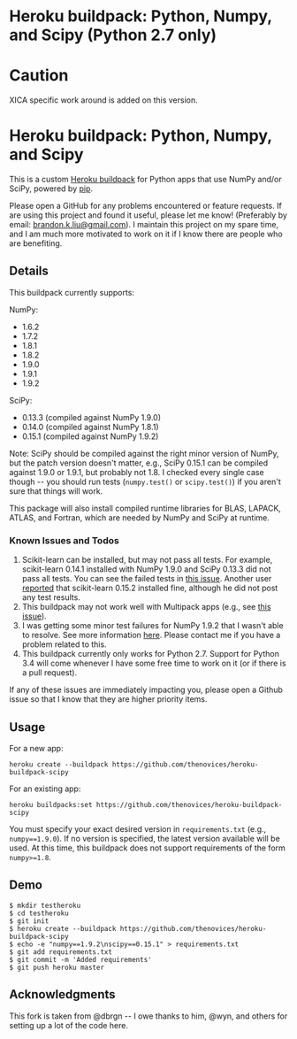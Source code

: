 Heroku buildpack: Python, Numpy, and Scipy (Python 2.7 only)
=======
Caution
=======

XICA specific work around is added on this version.


Heroku buildpack: Python, Numpy, and Scipy
====================================================

This is a custom [Heroku buildpack](http://devcenter.heroku.com/articles/buildpacks)
for Python apps that use NumPy and/or SciPy, powered by [pip](http://www.pip-installer.org/).

Please open a GitHub for any problems encountered or feature requests.
If are using this project and found it useful, please let me know! (Preferably
by email: brandon.k.liu@gmail.com). I maintain this project on my spare time,
and I am much more motivated to work on it if I know there are people who are
benefiting.

Details
-------

This buildpack currently supports:

NumPy:
  * 1.6.2
  * 1.7.2
  * 1.8.1
  * 1.8.2
  * 1.9.0
  * 1.9.1
  * 1.9.2

SciPy:
  * 0.13.3 (compiled against NumPy 1.9.0)
  * 0.14.0 (compiled against NumPy 1.8.1)
  * 0.15.1 (compiled against NumPy 1.9.2)

Note: SciPy should be compiled against the right minor version of NumPy, but
the patch version doesn't matter, e.g., SciPy 0.15.1 can be compiled against
1.9.0 or 1.9.1, but probably not 1.8. I checked every single case though --
you should run tests (`numpy.test()` or `scipy.test()`) if you aren't sure
that things will work.

This package will also install compiled runtime libraries for BLAS, LAPACK,
ATLAS, and Fortran, which are needed by NumPy and SciPy at runtime.

### Known Issues and Todos

  1. Scikit-learn can be installed, but may not pass all tests. For example,
     scikit-learn 0.14.1 installed with NumPy 1.9.0 and SciPy 0.13.3 did not
     pass all tests. You can see the failed tests in [this issue][issue9].
     Another user [reported][issue11] that scikit-learn 0.15.2 installed fine, although
     he did not post any test results.
  2. This buildpack may not work well with Multipack apps (e.g., see [this
     issue][issue15]).
  3. I was getting some minor test failures for NumPy 1.9.2 that I wasn't able
     to resolve. See more information [here][issue19]. Please contact me if
     you have a problem related to this.
  4. This buildpack currently only works for Python 2.7. Support for Python 3.4
     will come whenever I have some free time to work on it (or if there is a
     pull request).

[issue9]: https://github.com/thenovices/heroku-buildpack-scipy/issues/9#issuecomment-61660727
[issue11]: https://github.com/thenovices/heroku-buildpack-scipy/issues/11#issuecomment-85143132
[issue15]: https://github.com/thenovices/heroku-buildpack-scipy/issues/15
[issue19]: https://github.com/thenovices/heroku-buildpack-scipy/issues/19

If any of these issues are immediately impacting you, please open a Github
issue so that I know that they are higher priority items.

Usage
-----
For a new app:

    heroku create --buildpack https://github.com/thenovices/heroku-buildpack-scipy

For an existing app:

    heroku buildpacks:set https://github.com/thenovices/heroku-buildpack-scipy

You must specify your exact desired version in `requirements.txt` (e.g.,
`numpy==1.9.0`). If no version is specified, the latest version available will
be used. At this time, this buildpack does not support requirements of the
form `numpy>=1.8`.

Demo
----

    $ mkdir testheroku
    $ cd testheroku
    $ git init
    $ heroku create --buildpack https://github.com/thenovices/heroku-buildpack-scipy
    $ echo -e "numpy==1.9.2\nscipy==0.15.1" > requirements.txt
    $ git add requirements.txt
    $ git commit -m 'Added requirements'
    $ git push heroku master


Acknowledgments
---------------

This fork is taken from @dbrgn -- I owe thanks to him, @wyn, and others for
setting up a lot of the code here.
